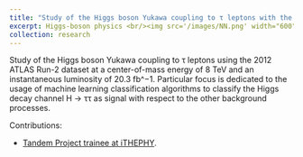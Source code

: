 ```yaml
---
title: "Study of the Higgs boson Yukawa coupling to τ leptons with the ATLAS detector"
excerpt: Higgs-boson physics <br/><img src='/images/NN.png' width="600">
collection: research
---
```


Study of the Higgs boson Yukawa coupling to τ leptons using the 2012 ATLAS Run-2 dataset at a center-of-mass energy of 8 TeV and an instantaneous luminosity of 20.3 fb^−1. Particular focus is dedicated to the usage of machine learning classification algorithms to classify the Higgs decay channel H → ττ as signal with respect to the other background processes.

Contributions:

* [Tandem Project trainee at iTHEPHY](http://JustWhit3.github.io/files/tp.pdf).